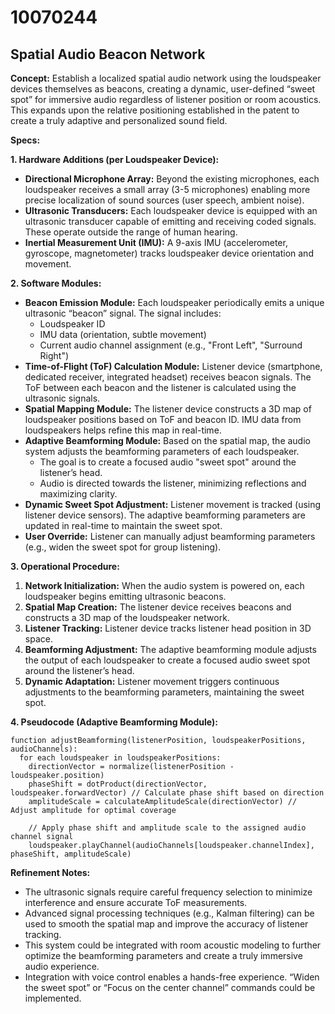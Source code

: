 # 10070244

## Spatial Audio Beacon Network

**Concept:** Establish a localized spatial audio network using the loudspeaker devices themselves as beacons, creating a dynamic, user-defined “sweet spot” for immersive audio regardless of listener position or room acoustics. This expands upon the relative positioning established in the patent to create a truly adaptive and personalized sound field.

**Specs:**

**1. Hardware Additions (per Loudspeaker Device):**

*   **Directional Microphone Array:**  Beyond the existing microphones, each loudspeaker receives a small array (3-5 microphones) enabling more precise localization of sound sources (user speech, ambient noise).
*   **Ultrasonic Transducers:** Each loudspeaker device is equipped with an ultrasonic transducer capable of emitting and receiving coded signals.  These operate outside the range of human hearing.
*   **Inertial Measurement Unit (IMU):** A 9-axis IMU (accelerometer, gyroscope, magnetometer) tracks loudspeaker device orientation and movement.

**2. Software Modules:**

*   **Beacon Emission Module:**  Each loudspeaker periodically emits a unique ultrasonic “beacon” signal. The signal includes:
    *   Loudspeaker ID
    *   IMU data (orientation, subtle movement)
    *   Current audio channel assignment (e.g., "Front Left", "Surround Right")
*   **Time-of-Flight (ToF) Calculation Module:** Listener device (smartphone, dedicated receiver, integrated headset) receives beacon signals. The ToF between each beacon and the listener is calculated using the ultrasonic signals.
*   **Spatial Mapping Module:** The listener device constructs a 3D map of loudspeaker positions based on ToF and beacon ID. IMU data from loudspeakers helps refine this map in real-time.
*   **Adaptive Beamforming Module:** Based on the spatial map, the audio system adjusts the beamforming parameters of each loudspeaker.
    *   The goal is to create a focused audio "sweet spot" around the listener’s head.
    *   Audio is directed towards the listener, minimizing reflections and maximizing clarity.
*   **Dynamic Sweet Spot Adjustment:** Listener movement is tracked (using listener device sensors). The adaptive beamforming parameters are updated in real-time to maintain the sweet spot.
*   **User Override:** Listener can manually adjust beamforming parameters (e.g., widen the sweet spot for group listening).

**3. Operational Procedure:**

1.  **Network Initialization:** When the audio system is powered on, each loudspeaker begins emitting ultrasonic beacons.
2.  **Spatial Map Creation:** The listener device receives beacons and constructs a 3D map of the loudspeaker network.
3.  **Listener Tracking:** Listener device tracks listener head position in 3D space.
4.  **Beamforming Adjustment:** The adaptive beamforming module adjusts the output of each loudspeaker to create a focused audio sweet spot around the listener’s head.
5.  **Dynamic Adaptation:** Listener movement triggers continuous adjustments to the beamforming parameters, maintaining the sweet spot.

**4. Pseudocode (Adaptive Beamforming Module):**

```
function adjustBeamforming(listenerPosition, loudspeakerPositions, audioChannels):
  for each loudspeaker in loudspeakerPositions:
    directionVector = normalize(listenerPosition - loudspeaker.position)
    phaseShift = dotProduct(directionVector, loudspeaker.forwardVector) // Calculate phase shift based on direction
    amplitudeScale = calculateAmplitudeScale(directionVector) // Adjust amplitude for optimal coverage

    // Apply phase shift and amplitude scale to the assigned audio channel signal
    loudspeaker.playChannel(audioChannels[loudspeaker.channelIndex], phaseShift, amplitudeScale)
```

**Refinement Notes:**

*   The ultrasonic signals require careful frequency selection to minimize interference and ensure accurate ToF measurements.
*   Advanced signal processing techniques (e.g., Kalman filtering) can be used to smooth the spatial map and improve the accuracy of listener tracking.
*   This system could be integrated with room acoustic modeling to further optimize the beamforming parameters and create a truly immersive audio experience.
*   Integration with voice control enables a hands-free experience. “Widen the sweet spot” or “Focus on the center channel” commands could be implemented.